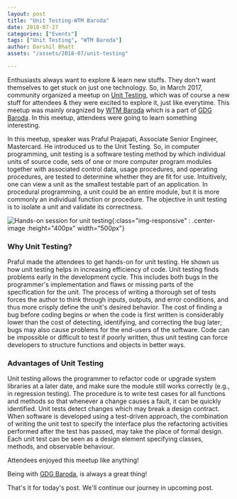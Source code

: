 ```yaml
---
layout: post
title: "Unit Testing-WTM Baroda"
date: 2018-07-27
categories: ["Events"]
tags: ["Unit Testing", "WTM Baroda"]
author: Darshil Bhatt
assets: "/assets/2018-07/unit-testing"

---
```


Enthusiasts always want to explore & learn new stuffs. They don't want themselves to get stuck on just one technology. So, in March 2017, community organized a meetup on [Unit Testing](http://softwaretestingfundamentals.com/unit-testing/), which was of course a new stuff for attendees & they were excited to explore it, just like everytime. This meetup was mainly oragnized by [WTM Baroda](https://twitter.com/WTMBaroda) which is a part of [GDG Baroda](https://gdgbaroda.com/). In this meetup, attendees were going to learn something interesting.

In this meetup, speaker was Praful Prajapati, Associate Senior Engineer, Mastercard. He introduced us to the Unit Testing. So, in computer programming, unit testing is a software testing method by which individual units of source code, sets of one or more computer program modules together with associated control data, usage procedures, and operating procedures, are tested to determine whether they are fit for use. Intuitively, one can view a unit as the smallest testable part of an application. In procedural programming, a unit could be an entire module, but it is more commonly an individual function or procedure. The objective in unit testing is to isolate a unit and validate its correctness.

![Hands-on session for unit testing]({{page.assets}}/hands_on.jpg){:class="img-responsive" : .center-image :height="400px" width="500px"}

### Why Unit Testing?
Praful made the attendees to get hands-on for unit testing. He shown us how unit testing helps in increasing efficiency of code. Unit testing finds problems early in the development cycle. This includes both bugs in the programmer's implementation and flaws or missing parts of the specification for the unit. The process of writing a thorough set of tests forces the author to think through inputs, outputs, and error conditions, and thus more crisply define the unit's desired behavior. The cost of finding a bug before coding begins or when the code is first written is considerably lower than the cost of detecting, identifying, and correcting the bug later; bugs may also cause problems for the end-users of the software. Code can be impossible or difficult to test if poorly written, thus unit testing can force developers to structure functions and objects in better ways.

### Advantages of Unit Testing
Unit testing allows the programmer to refactor code or upgrade system libraries at a later date, and make sure the module still works correctly (e.g., in regression testing). The procedure is to write test cases for all functions and methods so that whenever a change causes a fault, it can be quickly identified. Unit tests detect changes which may break a design contract. When software is developed using a test-driven approach, the combination of writing the unit test to specify the interface plus the refactoring activities performed after the test has passed, may take the place of formal design. Each unit test can be seen as a design element specifying classes, methods, and observable behaviour.

Attendees enjoyed this meetup like anything!

Being with [GDG Baroda](https://gdgbaroda.com/), is always a great thing!

That's it for today's post. We'll continue our journey in upcoming post.

